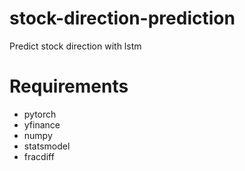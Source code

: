 # stock-direction-prediction

Predict stock direction with lstm

# Requirements
* pytorch
* yfinance
* numpy
* statsmodel
* fracdiff
